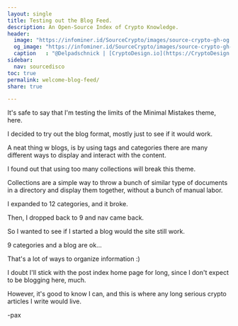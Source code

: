 ```yaml
---
layout: single
title: Testing out the Blog Feed.
description: An Open-Source Index of Crypto Knowledge.
header:
  image: "https://infominer.id/SourceCrypto/images/source-crypto-gh-og.png"
  og_image: "https://infominer.id/SourceCrypto/images/source-crypto-gh-og.png"
  caption   : "@Delpadschnick | [CryptoDesign.io](https://CryptoDesign.io)"
sidebar:
  nav: sourcedisco 
toc: true
permalink: welcome-blog-feed/
share: true

---
```


It's safe to say that I'm testing the limits of the Minimal Mistakes theme, here.

I decided to try out the blog format, mostly just to see if it would work.

A neat thing w blogs, is by using tags and categories there are many different ways to display and interact with the content.

I found out that using too many collections will break this theme. 

Collections are a simple way to throw a bunch of similar type of documents in a directory and display them together, without a bunch of manual labor.

I expanded to 12 categories, and it broke.

Then, I dropped back to 9 and nav came back.

So I wanted to see if I started a blog would the site still work.

9 categories and a blog are ok... 

That's a lot of ways to organize information :)

I doubt I'll stick with the post index home page for long, since I don't expect to be blogging here, much.

However, it's good to know I can, and this is where any long serious crypto articles I write would live. 

-pax